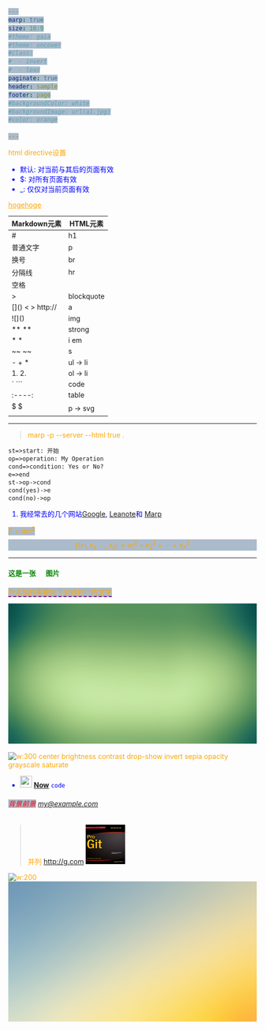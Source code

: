 ```yaml
---
marp: true
size: 16:9
#theme: gaia
#theme: uncover
#class:
#  - invert
#  - lead
paginate: true
header: sample
footer: page
#backgroundColor: white
#backgroundImage: url(a1.jpg)
#color: orange

---
```


<style>
img[alt~="center"] {
  display: block;
  margin: 0 auto;
}

section {
  padding: 100px;
  //background: gray;
}

p { color: orange; }

</style>

<!--_backgroundColor: aqua -->
<!--_color: red -->
<!--_theme: default -->

<!-- _class: invert -->

html directive设置
- 默认: 对当前与其后的页面有效
- $: 对所有页面有效
- _: 仅仅对当前页面有效


<u>hogehoge</u>

| Markdown元素        | HTML元素   |
|---------------------|------------|
| #                   | h1         |
| 普通文字            | p          |
| 换号                | br         |
| 分隔线              | hr         |
| 空格                | &nbsp;     |
| >                   | blockquote |
| \[]()   < > http:// | a          |
| \!\[]()             | img        |
| ** **               | strong     |
| * *                 | i em       |
| ~~ ~~               | s          |
| - + *               | ul -> li   |
| 1.    2.            | ol -> li   |
| `     ```           | code       |
| :----:              | table      |
| $ $     $$ $$       | p -> svg   |

---

> marp -p --server --html true . 

```flow
st=>start: 开始
op=>operation: My Operation
cond=>condition: Yes or No?
e=>end
st->op->cond
cond(yes)->e
cond(no)->op
```

1. 我经常去的几个网站[Google][1], [Leanote][2]和 [Marp][3]

[1]:http://www.google.com "Google"
[2]:http://www.leanote.com "Leanote"
[3]:https://marpit.marp.app/theme-css "Marp"

$E=mc^2$
$$f(x_1,x_x,\ldots,x_n) = x_1^2 + x_2^2 + \cdots + x_n^2 $$

---

<style scoped>span { background-color: #abc; }</style>
<style scoped>h4 { color: green; }</style>
<style scoped>li { color: blue; }</style>
#### 这是一张 &nbsp;&nbsp;&nbsp;&nbsp; 图片

<span style="border-bottom:2px dashed purple;">所添加的需要加下划线的行内文字</span>

![w:300 h:400 bg right:30% auto](bg1.jpg)

![w:300 center brightness contrast drop-show invert sepia opacity grayscale saturate](bg2.jpg)

- <img src="https://assets.zeit.co/image/upload/front/assets/design/now-black.svg" width="24" height="24" valign="center" /> **[Now](https://marp-cli-example.yhatt.now.sh/)**  `code`

###### <span style="color:red">背景前景</span> <my@example.com>

> 并列  http://g.com <img src="progit.png" width="80" height="80" align=right/>

![w:200](a2.jpg) ![w:200](bg3.jpg)
